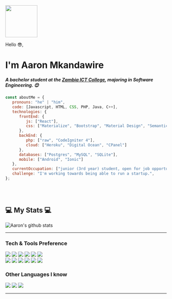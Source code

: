 <img src="https://scontent.flun1-3.fna.fbcdn.net/v/t39.30808-6/245306020_178693271078334_1370748197196088142_n.jpg?_nc_cat=107&ccb=1-6&_nc_sid=09cbfe&_nc_eui2=AeEKzrOoyd8c13RdMQLHhv0CicJiwu3nv76JwmLC7ee_vr1TV00x5dlGhZ9EEYLeqViOiZVW7VXts6ayqzzsEIh4&_nc_ohc=TRibKVvI-owAX_7k3yQ&_nc_zt=23&_nc_ht=scontent.flun1-3.fna&oh=00_AT-5MHWzXvhOFPxDa-yoxxp4NrJ2ruhbwa7XFdapOVCR9g&oe=62888F1B" width="100">

<span>Hello 😎,</span>
<h1>I'm Aaron Mkandawire</h1>

<h5>A bachelor student at the <a href="https://www.zictcollege.ac.zm/">Zambia ICT College</a>, majoring in Software Engineering. 😊</h5>



```javascript
const aboutMe = {
   pronouns: "he" | "him",
   code: [Javascript, HTML, CSS, PHP, Java, C++],
   technologies: {
      frontEnd: {
         js: ["React"],
         css: ["Materialize", "Bootstrap", "Material Design", "Semantic UI"]
      },
      backEnd: {
         php: ["raw", "CodeIgniter 4"],
         cloud: ["Heroku", "Digital Ocean", "CPanel"]
      },
      databases: ["Postgres", "MySQL", "SQLite"],
      mobile: ["Android", "Ionic"]
   },
   currentOccupation: ["junior (3rd year) student, open for job opportunities"],
   challenge: "I'm working towards being able to run a startup.",
};
```
</br></br>
<h2>💻 My Stats 💻</h2>

![Aaron's github stats](https://github-readme-stats.vercel.app/api?username=aaronmk44&show_icons=true&title_color=fff&icon_color=79ff97&text_color=9f9f9f&bg_color=151515)

---

### Tech & Tools Preference

<img src = "https://img.shields.io/badge/-HTML5-E34F26?style=flat&logo=html5&logoColor=white"> <img src = "https://img.shields.io/badge/-CSS3-1572B6?style=flat&logo=css3&logoColor=white">
<img src="https://img.shields.io/badge/-Bootstrap-563D7C?style=flat&logo=bootstrap&logoColor=white">
<img src="https://img.shields.io/badge/-JavaScript-eed718?style=flat&logo=javascript&logoColor=ffffff">
<img src="https://img.shields.io/badge/-Sass-cc6699?style=flat&logo=sass&logoColor=ffffff">
<img src="https://img.shields.io/badge/-React-000000?style=flat&logo=react&logoColor=00c8ff"><br>
<img src="https://img.shields.io/badge/-MySQL-F29111?style=flat&logo=mysql&logoColor=FFFFFF">
<img src="https://img.shields.io/badge/-Progressive Web Apps-5A0FC8?style=flat">
<img src="http://img.shields.io/badge/-Git-F1502F?style=flat&logo=git&logoColor=FFFFFF">
<img src="http://img.shields.io/badge/-Github-000000?style=flat&logo=github&logoColor=FFFFFF">
<img src="http://img.shields.io/badge/-VS%20Code-007ACC?style=flat&logo=visual%20studio%20code&logoColor=white">
<img src="http://img.shields.io/badge/-Heroku-430098?style=flat&logo=heroku&logoColor=white">

### Other Languages I know
<img src="http://img.shields.io/badge/-Java-F89820?style=flat&logo=java&logoColor=white"> <img src="https://img.shields.io/badge/-C%20&%20C++-659ad2?style=flat&logo=c%2B%2B&logoColor=ffffff"> <img src="https://img.shields.io/badge/-Python-black?style=flat&logo=python&logoColor=white"> 

---
